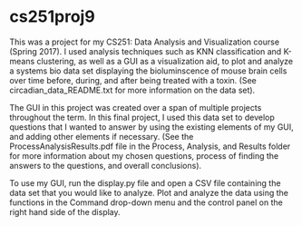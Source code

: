 # cs251proj9
This was a project for my CS251: Data Analysis and Visualization course (Spring 2017). 
I used analysis techniques such as KNN classification and K-means clustering, as well as a GUI as a visualization aid, to plot and analyze
a systems bio data set displaying the bioluminscence of mouse brain cells over time before, during, and after being treated with a toxin.
(See circadian_data_README.txt for more information on the data set).

The GUI in this project was created over a span of multiple projects throughout the term. In this final project, I used this data set to
develop questions that I wanted to answer by using the existing elements of my GUI, and adding other elements if necessary. (See the
ProcessAnalysisResults.pdf file in the Process, Analysis, and Results folder for more information about my chosen questions, process
of finding the answers to the questions, and overall conclusions).


To use my GUI, run the display.py file and open a CSV file containing the data set that you would like to analyze. Plot and analyze the data using the functions in the Command drop-down menu and the control panel on the right hand side of the display.

